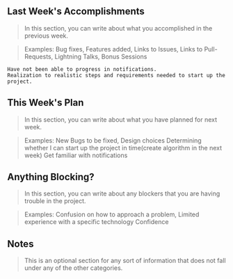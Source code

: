 ## Last Week's Accomplishments

> In this section, you can write about what you accomplished in the previous week.

> Examples:
> Bug fixes, Features added, Links to Issues, Links to Pull-Requests, Lightning Talks, Bonus Sessions
	
	Have not been able to progress in notifications.
	Realization to realistic steps and requirements needed to start up the project.
	
	
## This Week's Plan

> In this section, you can write about what you have planned for next week.

> Examples: New Bugs to be fixed, Design choices
	Determining whether I can start up the project in time(create algorithm in the next week)
	Get familiar with notifications
	

## Anything Blocking?

> In this section, you can write about any blockers that you are having trouble in the project.

> Examples: Confusion on how to approach a problem, Limited experience with a specific technology
	Confidence
	

## Notes

> This is an optional section for any sort of information that does not fall under any of the other categories.
